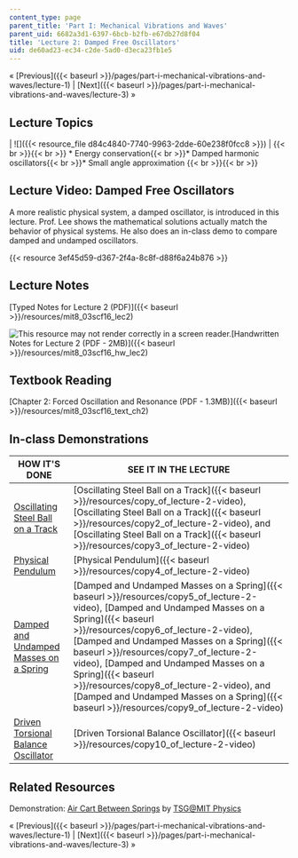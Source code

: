 ```yaml
---
content_type: page
parent_title: 'Part I: Mechanical Vibrations and Waves'
parent_uid: 6682a3d1-6397-6bcb-b2fb-e67db27d8f04
title: 'Lecture 2: Damped Free Oscillators'
uid: de60ad23-ec34-c2de-5ad0-d3eca23fb1e5
---
```


« [Previous]({{< baseurl >}}/pages/part-i-mechanical-vibrations-and-waves/lecture-1) | [Next]({{< baseurl >}}/pages/part-i-mechanical-vibrations-and-waves/lecture-3) »

Lecture Topics
--------------

| ![]({{< resource_file d84c4840-7740-9963-2dde-60e238f0fcc8 >}}) |  {{< br >}}{{< br >}} *   Energy conservation{{< br >}}*   Damped harmonic oscillators{{< br >}}*   Small angle approximation {{< br >}}{{< br >}}  

Lecture Video: Damped Free Oscillators
--------------------------------------

A more realistic physical system, a damped oscillator, is introduced in this lecture. Prof. Lee shows the mathematical solutions actually match the behavior of physical systems. He also does an in-class demo to compare damped and undamped oscillators.

{{< resource 3ef45d59-d367-2f4a-8c8f-d88f6a24b876 >}}

Lecture Notes
-------------

[Typed Notes for Lecture 2 (PDF)]({{< baseurl >}}/resources/mit8_03scf16_lec2)

![This resource may not render correctly in a screen reader.](/images/inacessible.gif)[Handwritten Notes for Lecture 2 (PDF - 2MB)]({{< baseurl >}}/resources/mit8_03scf16_hw_lec2)

Textbook Reading
----------------

[Chapter 2: Forced Oscillation and Resonance (PDF - 1.3MB)]({{< baseurl >}}/resources/mit8_03scf16_text_ch2)

In-class Demonstrations
-----------------------

| HOW IT'S DONE | SEE IT IN THE LECTURE |
| --- | --- |
| [Oscillating Steel Ball on a Track](http://tsgphysics.mit.edu/front/?page=demo.php&letnum=C%2012&show=0) | [Oscillating Steel Ball on a Track]({{< baseurl >}}/resources/copy_of_lecture-2-video), [Oscillating Steel Ball on a Track]({{< baseurl >}}/resources/copy2_of_lecture-2-video), and [Oscillating Steel Ball on a Track]({{< baseurl >}}/resources/copy3_of_lecture-2-video) |
| [Physical Pendulum](http://tsgphysics.mit.edu/front/?page=demo.php&letnum=C%207&show=0) | [Physical Pendulum]({{< baseurl >}}/resources/copy4_of_lecture-2-video) |
| [Damped and Undamped Masses on a Spring](http://tsgphysics.mit.edu/front/?page=demo.php&letnum=C%2011&show=0) | [Damped and Undamped Masses on a Spring]({{< baseurl >}}/resources/copy5_of_lecture-2-video), [Damped and Undamped Masses on a Spring]({{< baseurl >}}/resources/copy6_of_lecture-2-video), [Damped and Undamped Masses on a Spring]({{< baseurl >}}/resources/copy7_of_lecture-2-video), [Damped and Undamped Masses on a Spring]({{< baseurl >}}/resources/copy8_of_lecture-2-video), and [Damped and Undamped Masses on a Spring]({{< baseurl >}}/resources/copy9_of_lecture-2-video) |
| [Driven Torsional Balance Oscillator](http://tsgphysics.mit.edu/front/?page=demo.php&letnum=C%2060&show=0) | [Driven Torsional Balance Oscillator]({{< baseurl >}}/resources/copy10_of_lecture-2-video) 

Related Resources
-----------------

Demonstration: [Air Cart Between Springs](http://tsgphysics.mit.edu/front/?page=demo.php&letnum=C%201&show=0) by [TSG@MIT Physics](http://tsgphysics.mit.edu/front/)

« [Previous]({{< baseurl >}}/pages/part-i-mechanical-vibrations-and-waves/lecture-1) | [Next]({{< baseurl >}}/pages/part-i-mechanical-vibrations-and-waves/lecture-3) »